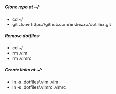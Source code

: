 ##### Clone repo at ~/:
<ul>
    <li>cd ~/</li>
    <li>git clone https://github.com/andrezzo/dotfiles.git</li>
</ul>

##### Remove dotfiles:
<ul>
    <li>cd ~/</li>
    <li>rm .vim</li>
    <li>rm .vimrc</li>
</ul>

##### Create links at ~/:
<ul>
    <li>ln -s .dotfiles/.vim .vim</li>
    <li>ln -s .dotfiles/.vimrc .vimrc</li>
</ul>
